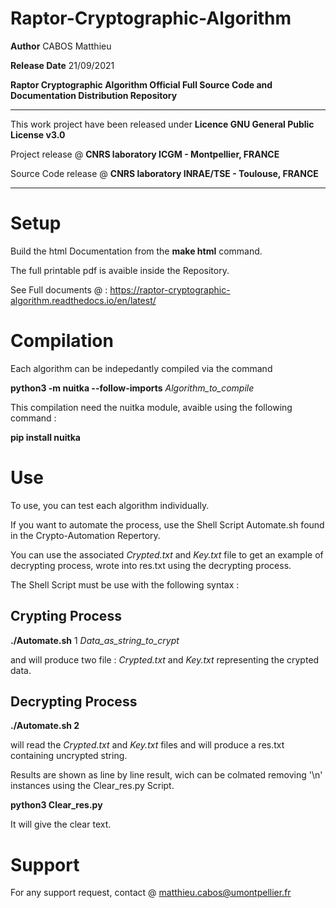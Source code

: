 # Raptor-Cryptographic-Algorithm

**Author**  CABOS Matthieu

**Release Date** 21/09/2021

**Raptor Cryptographic Algorithm Official Full Source Code and Documentation Distribution Repository**

______________________________________________________________________________________________________

This work project have been released under **Licence GNU General Public License v3.0** 

Project release @ **CNRS laboratory ICGM - Montpellier, FRANCE**         

Source Code release @ **CNRS laboratory INRAE/TSE - Toulouse, FRANCE**   

______________________________________________________________________________________________________

# Setup

Build the html Documentation from the **make html** command.

The full printable pdf is avaible inside the Repository.

See Full documents @ : https://raptor-cryptographic-algorithm.readthedocs.io/en/latest/


# Compilation
  
 Each algorithm can be indepedantly compiled via the command
  
 **python3 -m nuitka --follow-imports** *Algorithm_to_compile*
 
 This compilation need the nuitka module, avaible using the following command :
 
 **pip install nuitka**
 
 
# Use

To use, you can test each algorithm individually. 

If you want to automate the process, use the Shell Script Automate.sh found in the Crypto-Automation Repertory.

You can use the associated *Crypted.txt* and *Key.txt* file to get an example of decrypting process, wrote into res.txt using the decrypting process.

The Shell Script must be use with the following syntax :


Crypting Process
----------------

**./Automate.sh** 1 *Data_as_string_to_crypt*
  
and will produce two file : *Crypted.txt* and *Key.txt* representing the crypted data.
  
Decrypting Process
------------------
  
**./Automate.sh 2**
  
 will read the *Crypted.txt* and *Key.txt* files and will produce a res.txt containing uncrypted string.
 
 Results are shown as line by line result, wich can be colmated removing '\n' instances using the Clear_res.py Script.
 
 **python3 Clear_res.py**
 
 It will give the clear text.
  
 
# Support

For any support request, contact @ matthieu.cabos@umontpellier.fr
